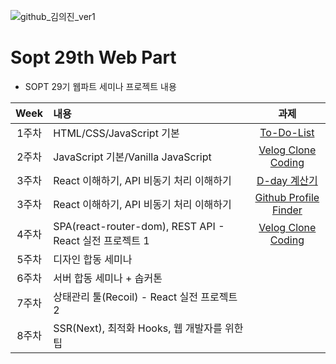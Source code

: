 ![github_김의진_ver1](https://user-images.githubusercontent.com/24906022/135574416-78cded38-6fbf-4fec-9da9-32e5d01b7035.png)

# Sopt 29th Web Part

- SOPT 29기 웹파트 세미나 프로젝트 내용

|Week|내용|과제|
|:---:|:---------------|:-------------:|
|1주차|HTML/CSS/JavaScript 기본|[To-Do-List](https://github.com/WE-SOPT-29th-Web-Part/Euijin-Kim/tree/main/to-do-list)|
|2주차|JavaScript 기본/Vanilla JavaScript|[Velog Clone Coding](https://github.com/WE-SOPT-29th-Web-Part/Euijin-Kim/tree/main/velog-clone)|
|3주차|React 이해하기, API 비동기 처리 이해하기|[D-day 계산기](https://github.com/WE-SOPT-29th-Web-Part/Euijin-Kim/tree/main/d-day-calc)|
|3주차|React 이해하기, API 비동기 처리 이해하기|[Github Profile Finder](https://github.com/WE-SOPT-29th-Web-Part/Euijin-Kim/tree/main/github-profile-finder)|
|4주차|SPA(react-router-dom), REST API - React 실전 프로젝트 1|[Velog Clone Coding](https://github.com/WE-SOPT-29th-Web-Part/Euijin-Kim/tree/main/react-velog-clone)|
|5주차|디자인 합동 세미나||
|6주차|서버 합동 세미나 + 솝커톤||
|7주차|상태관리 툴(Recoil) - React 실전 프로젝트 2||
|8주차|SSR(Next), 최적화 Hooks, 웹 개발자를 위한 팁||
